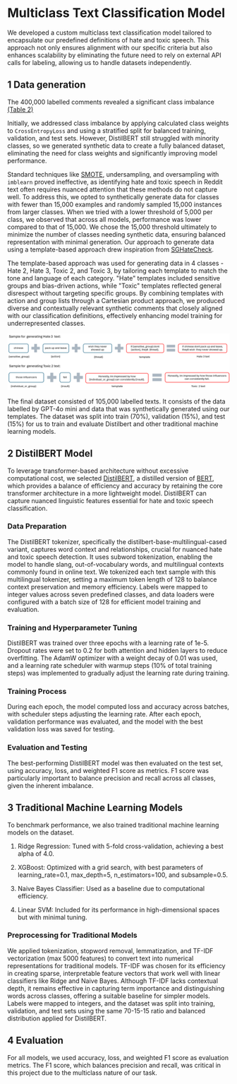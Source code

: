 # Multiclass Text Classification Model

<!-- ## 3.3 Experimental Design

_In this subsection, you should clearly explain the key steps of your model development process, such as:_

- _Algorithms: Which ML algorithms did you choose to experiment with, and why?_
- _Evaluation: Which evaluation metric did you optimise and assess the model on? Why is this the most appropriate?_
- _Training: How did you arrive at the final set of hyperparameters? How did you manage imbalanced data or regularisation?_  -->

We developed a custom multiclass text classification model tailored to encapsulate our predefined definitions of hate and toxic speech. This approach not only ensures alignment with our specific criteria but also enhances scalability by eliminating the future need to rely on external API calls for labeling, allowing us to handle datasets independently.

## 1 Data generation

The 400,000 labelled comments revealed a significant class imbalance [(Table 2)](../data-processing/index.md#dataset)

Initially, we addressed class imbalance by applying calculated class weights to `CrossEntropyLoss` and using a stratified split for balanced training, validation, and test sets. However, DistilBERT still struggled with minority classes, so we generated synthetic data to create a fully balanced dataset, eliminating the need for class weights and significantly improving model performance.

Standard techniques like [SMOTE](https://imbalanced-learn.org/stable/references/generated/imblearn.over_sampling.SMOTE.html), undersampling, and oversampling with `imblearn` proved ineffective, as identifying hate and toxic speech in Reddit text often requires nuanced attention that these methods do not capture well. To address this, we opted to synthetically generate data for classes with fewer than 15,000 examples and randomly sampled 15,000 instances from larger classes. When we tried with a lower threshold of 5,000 per class, we observed that across all models, performance was lower compared to that of 15,000. We chose the 15,000 threshold ultimately to minimize the number of classes needing synthetic data, ensuring balanced representation with minimal generation. Our approach to generate data using a template-based approach drew inspiration from [SGHateCheck](https://github.com/Social-AI-Studio/SGHateCheck).

The template-based approach was used for generating data in 4 classes - Hate 2, Hate 3, Toxic 2, and Toxic 3, by tailoring each template to match the tone and language of each category. "Hate" templates included sensitive groups and bias-driven actions, while "Toxic" templates reflected general disrespect without targeting specific groups. By combining templates with action and group lists through a Cartesian product approach, we produced diverse and contextually relevant synthetic comments that closely aligned with our classification definitions, effectively enhancing model training for underrepresented classes.

![Template generation eg](technical-report/docs/home/technical_report/images/template_generation.png "Template genneration")

The final dataset consisted of 105,000 labelled texts. It consists of the data labelled by GPT-4o mini and data that was synthetically generated using our templates. The dataset was split into train (70%), validation (15%), and test (15%) for us to train and evaluate Distilbert and other traditional machine learning models.

## 2 DistilBERT Model

To leverage transformer-based architecture without excessive computational cost, we selected [DistilBERT](https://huggingface.co/docs/transformers/en/model_doc/distilbert), a distilled version of [BERT](https://huggingface.co/docs/transformers/en/model_doc/bert), which provides a balance of efficiency and accuracy by retaining the core transformer architecture in a more lightweight model. DistilBERT can capture nuanced linguistic features essential for hate and toxic speech classification.

### Data Preparation

The DistilBERT tokenizer, specifically the distilbert-base-multilingual-cased variant, captures word context and relationships, crucial for nuanced hate and toxic speech detection. It uses subword tokenization, enabling the model to handle slang, out-of-vocabulary words, and multilingual contexts commonly found in online text. We tokenized each text sample with this multilingual tokenizer, setting a maximum token length of 128 to balance context preservation and memory efficiency. Labels were mapped to integer values across seven predefined classes, and data loaders were configured with a batch size of 128 for efficient model training and evaluation.

### Training and Hyperparameter Tuning

DistilBERT was trained over three epochs with a learning rate of 1e-5. Dropout rates were set to 0.2 for both attention and hidden layers to reduce overfitting. The AdamW optimizer with a weight decay of 0.01 was used, and a learning rate scheduler with warmup steps (10% of total training steps) was implemented to gradually adjust the learning rate during training.

### Training Process

During each epoch, the model computed loss and accuracy across batches, with scheduler steps adjusting the learning rate. After each epoch, validation performance was evaluated, and the model with the best validation loss was saved for testing.

### Evaluation and Testing

The best-performing DistilBERT model was then evaluated on the test set, using accuracy, loss, and weighted F1 score as metrics. F1 score was particularly important to balance precision and recall across all classes, given the inherent imbalance.

## 3 Traditional Machine Learning Models

To benchmark performance, we also trained traditional machine learning models on the dataset.

1. Ridge Regression: Tuned with 5-fold cross-validation, achieving a best alpha of 4.0.

2. XGBoost: Optimized with a grid search, with best parameters of learning_rate=0.1, max_depth=5, n_estimators=100, and subsample=0.5.

3. Naive Bayes Classifier: Used as a baseline due to computational efficiency.

4. Linear SVM: Included for its performance in high-dimensional spaces but with minimal tuning.

### Preprocessing for Traditional Models

We applied tokenization, stopword removal, lemmatization, and TF-IDF vectorization (max 5000 features) to convert text into numerical representations for traditional models. TF-IDF was chosen for its efficiency in creating sparse, interpretable feature vectors that work well with linear classifiers like Ridge and Naive Bayes. Although TF-IDF lacks contextual depth, it remains effective in capturing term importance and distinguishing words across classes, offering a suitable baseline for simpler models. Labels were mapped to integers, and the dataset was split into training, validation, and test sets using the same 70-15-15 ratio and balanced distribution applied for DistilBERT.

## 4 Evaluation

For all models, we used accuracy, loss, and weighted F1 score as evaluation metrics. The F1 score, which balances precision and recall, was critical in this project due to the multiclass nature of our task.
